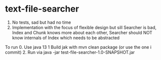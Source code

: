 # text-file-searcher

1. No tests, sad but had no time
2. Implementation with the focus of flexible design but sill Searcher is bad, 
Index and Chunk knows more about each other, Searcher should NOT know internals of 
Index which needs to be abstracted


To run
0. Use java 13
1 Build jak with mvn clean package (or use the one i commit)
2. Run via java -jar test-file-searcher-1.0-SNAPSHOT.jar
